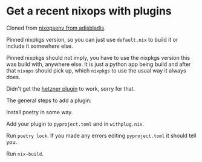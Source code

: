 # Get a recent nixops with plugins

Cloned from [nixopsenv from adisbladis](https://github.com/adisbladis/nixopsenv/).

Pinned nixpkgs version, so you can just use `default.nix` to build it or include
it somewhere else.

Pinned nixpkgs should not imply, you have to use the nixpkgs version this was
build with, anywhere else. It is just a python app being build and after
that `nixops` should pick up, which `nixpkgs` to use the usual way it always does.

Didn't get the [hetzner plugin](https://github.com/NixOS/nixops-hetzner) to work, sorry for that.

The general steps to add a plugin:

Install poetry in some way.

Add your plugin to `pyproject.toml` and in `withplug.nix`.

Run `poetry lock`. If you made any errors editing `pyproject.toml` it should
tell you.

Run `nix-build`.
